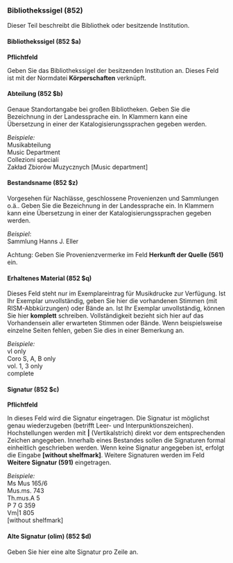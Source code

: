 ### Bibliothekssigel (852)

Dieser Teil beschreibt die Bibliothek oder besitzende Institution.

#### Bibliothekssigel (852 $a)   

**Pflichtfeld**

Geben Sie das Bibliothekssigel der besitzenden Institution an. Dieses Feld ist mit der Normdatei **Körperschaften** verknüpft.

#### Abteilung (852 $b)

Genaue Standortangabe bei großen Bibliotheken. Geben Sie die Bezeichnung in der Landessprache ein. In Klammern kann eine Übersetzung in einer der Katalogisierungssprachen gegeben werden.

_Beispiele:_  
Musikabteilung  
 Music Department   
Collezioni speciali  
Zakład Zbiorów Muzycznych [Music department]

#### Bestandsname (852 $z)

Vorgesehen für Nachlässe, geschlossene Provenienzen und Sammlungen o.ä.. Geben Sie die Bezeichnung in der Landessprache ein. In Klammern kann eine Übersetzung in einer der Katalogisierungssprachen gegeben werden.

_Beispiel_:  
Sammlung Hanns J. Eller

Achtung: Geben Sie Provenienzvermerke im Feld **Herkunft der Quelle (561)** ein.

#### Erhaltenes Material (852 $q)

Dieses Feld steht nur im Exemplareintrag für Musikdrucke zur Verfügung. Ist Ihr Exemplar unvollständig, geben Sie hier die vorhandenen Stimmen (mit RISM-Abbkürzungen) oder Bände an. Ist Ihr Exemplar unvollständig, können Sie hier **komplett** schreiben. Vollständigkeit bezieht sich hier auf das Vorhandensein aller erwarteten Stimmen oder Bände. Wenn beispielsweise einzelne Seiten fehlen, geben Sie dies in einer Bemerkung an.

_Beispiele:_  
vl only  
Coro S, A, B only  
vol. 1, 3 only  
complete

#### Signatur (852 $c)
**Pflichtfeld**  

In dieses Feld wird die Signatur eingetragen. Die Signatur ist möglichst genau wiederzugeben (betrifft Leer- und Interpunktionszeichen). Hochstellungen werden mit **|** (Vertikalstrich) direkt vor dem entsprechenden Zeichen angegeben. Innerhalb eines Bestandes sollen die Signaturen formal einheitlich geschrieben werden. Wenn keine Signatur angegeben ist, erfolgt die Eingabe **[without shelfmark]**. Weitere Signaturen werden im Feld **Weitere Signatur (591)** eingetragen.

_Beispiele:_  
Ms Mus 165/6  
Mus.ms. 743  
Th.mus.A 5  
P 7 G 359  
Vm|1 805  
[without shelfmark]

#### Alte Signatur (olim) (852 $d)

Geben Sie hier eine alte Signatur pro Zeile an.
